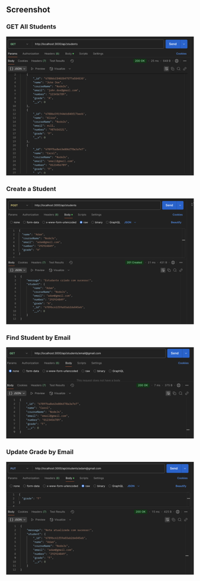 ## Screenshot

### GET All Students

![Get All Students](postman-screenshot/get_students.png)

### Create a Student

![Create Student](postman-screenshot/post_students.png)

### Find Student by Email

![Find Student by Email](postman-screenshot/get_by_email.png)

### Update Grade by Email

![Update Grade](postman-screenshot/put_grade_change.png)
